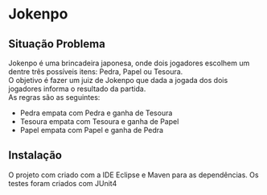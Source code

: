 # Jokenpo

## Situação Problema
Jokenpo é uma brincadeira japonesa, onde dois jogadores escolhem um dentre três possíveis itens: Pedra, Papel ou Tesoura.  
O objetivo é fazer um juiz de Jokenpo que dada a jogada dos dois jogadores informa o resultado da partida.  
As regras são as seguintes:
- Pedra empata com Pedra e ganha de Tesoura
- Tesoura empata com Tesoura e ganha de Papel
- Papel empata com Papel e ganha de Pedra

## Instalação
O projeto com criado com a IDE Eclipse e Maven para as dependências. Os testes foram criados com JUnit4
